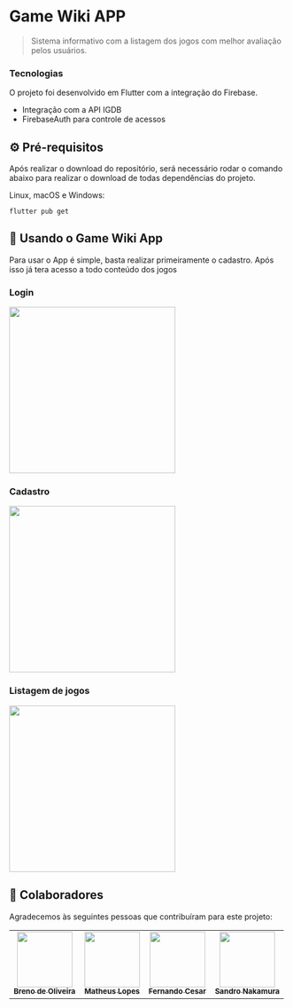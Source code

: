 # Game Wiki APP

> Sistema informativo com a listagem dos jogos com melhor avaliação pelos usuários.

### Tecnologias

O projeto foi desenvolvido em Flutter com a integração do Firebase.
* Integração com a API IGDB
* FirebaseAuth para controle de acessos

## ⚙️ Pré-requisitos

Após realizar o download do repositório, será necessário rodar o comando abaixo para realizar o download de todas dependências do projeto.

Linux, macOS e Windows:
```
flutter pub get
```

## 📱 Usando o Game Wiki App

Para usar o App é simple, basta realizar primeiramente o cadastro. Após isso já tera acesso a todo conteúdo dos jogos
### Login
<img src="https://user-images.githubusercontent.com/89399485/223726178-85fe6271-6ad5-48f1-a8e5-ea86f647ff8e.png" width="300px;"/><br>

### Cadastro
<img src="https://user-images.githubusercontent.com/89399485/223726227-f45c23db-7b08-40f4-b63a-718b7008d975.png" width="300px;"/><br>

### Listagem de jogos
<img src="https://user-images.githubusercontent.com/89399485/223726347-fc2c480c-d780-4fde-b2b7-f1c31bb07e2f.png" width="300px;"/><br>


## 🤝 Colaboradores

Agradecemos às seguintes pessoas que contribuíram para este projeto:

<table>
  <tr>
    <td align="center">
      <a href="https://github.com/BrenodeOliveira">
        <img src="https://avatars.githubusercontent.com/u/47083752?v=4" width="100px;"/><br>
        <sub>
          <b>Breno de Oliveira</b>
        </sub>
      </a>
    </td>
    <td align="center">
      <a href="https://github.com/mvclopes">
        <img src="https://avatars.githubusercontent.com/u/67007295?v=4" width="100px;"/><br>
        <sub>
          <b>Matheus Lopes</b>
        </sub>
      </a>
    </td>
     <td align="center">
      <a href="https://github.com/fernandocmartins">
        <img src="https://avatars.githubusercontent.com/u/40214510?v=4" width="100px;" /><br>
        <sub>
          <b>Fernando Cesar</b>
        </sub>
      </a>
    </td>
    <td align="center">
      <a href="https://github.com/sandronakamura">
        <img src="https://avatars.githubusercontent.com/u/89399485?s=400&u=f727317323b4170a0ed427180986fc8910eee22d&v=4" width="100px;"/><br>
        <sub>
          <b>Sandro Nakamura</b>
        </sub>
      </a>
    </td>
  </tr>
</table>
